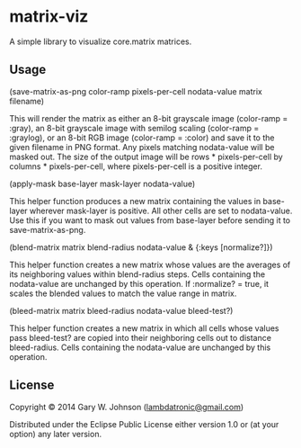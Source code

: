 # matrix-viz

A simple library to visualize core.matrix matrices.

## Usage

(save-matrix-as-png color-ramp pixels-per-cell nodata-value matrix filename)

This will render the matrix as either an 8-bit grayscale image
(color-ramp = :gray), an 8-bit grayscale image with semilog scaling
(color-ramp = :graylog), or an 8-bit RGB image (color-ramp = :color)
and save it to the given filename in PNG format. Any pixels matching
nodata-value will be masked out. The size of the output image will be
rows * pixels-per-cell by columns * pixels-per-cell, where
pixels-per-cell is a positive integer.

(apply-mask base-layer mask-layer nodata-value)

This helper function produces a new matrix containing the values in
base-layer wherever mask-layer is positive. All other cells are set to
nodata-value. Use this if you want to mask out values from base-layer
before sending it to save-matrix-as-png.

(blend-matrix matrix blend-radius nodata-value & {:keys [normalize?]})

This helper function creates a new matrix whose values are the
averages of its neighboring values within blend-radius steps. Cells
containing the nodata-value are unchanged by this operation. If
:normalize? = true, it scales the blended values to match the value
range in matrix.

(bleed-matrix matrix bleed-radius nodata-value bleed-test?)

This helper function creates a new matrix in which all cells whose
values pass bleed-test? are copied into their neighboring cells out to
distance bleed-radius. Cells containing the nodata-value are unchanged
by this operation.

## License

Copyright © 2014 Gary W. Johnson (lambdatronic@gmail.com)

Distributed under the Eclipse Public License either version 1.0 or (at
your option) any later version.
